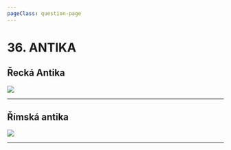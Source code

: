 ```yaml
---
pageClass: question-page
---
```

# 36. ANTIKA

## Řecká Antika

<img class="centered_image" src="/images/pos/36/antika_recko.png" />

---

## Římská antika

<img class="centered_image" src="/images/pos/36/antika_rim.png" />

---